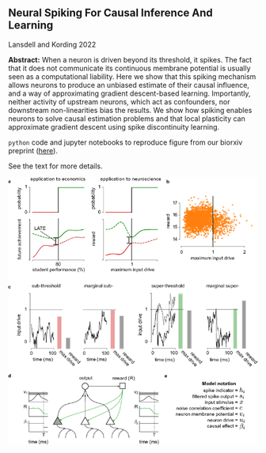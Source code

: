 ## Neural Spiking For Causal Inference And Learning

Lansdell and Kording 2022

**Abstract:** When a neuron is driven beyond its threshold, it spikes. The fact that it does not communicate its continuous membrane potential is usually seen as a computational liability. Here we show that this spiking mechanism allows neurons to produce an unbiased estimate of their causal influence, and a way of approximating gradient descent-based learning. Importantly, neither activity of upstream neurons, which act as confounders, nor downstream non-linearities bias the results. We show how spiking enables neurons to solve causal estimation problems and that local plasticity can approximate gradient descent using spike discontinuity learning.

`python` code and jupyter notebooks to reproduce figure from our biorxiv preprint ([here](https://www.biorxiv.org/content/early/2018/01/24/253351.article-info)).

See the text for more details.

![alt text](assets/fig1.png "Figure 1")
